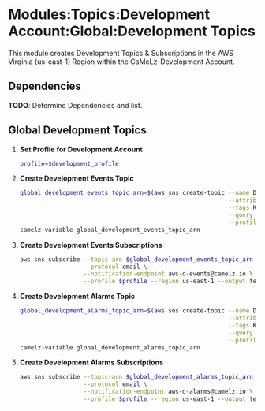 # Modules:Topics:Development Account:Global:Development Topics

This module creates Development Topics & Subscriptions in the AWS Virginia (us-east-1) Region within the
CaMeLz-Development Account.


## Dependencies

**TODO**: Determine Dependencies and list.

## Global Development Topics

1. **Set Profile for Development Account**

    ```bash
    profile=$development_profile
    ```

1. **Create Development Events Topic**

    ```bash
    global_development_events_topic_arn=$(aws sns create-topic --name Development-Events \
                                                               --attributes "DisplayName=CMLD Events" \
                                                               --tags Key=Name,Value=Development-Events-Topic Key=Company,Value=CaMeLz Key=Environment,Value=Development \
                                                               --query 'TopicArn' \
                                                               --profile $profile --region us-east-1 --output text)
    camelz-variable global_development_events_topic_arn
    ```

1. **Create Development Events Subscriptions**

    ```bash
    aws sns subscribe --topic-arn $global_development_events_topic_arn \
                      --protocol email \
                      --notification-endpoint aws-d-events@camelz.io \
                      --profile $profile --region us-east-1 --output text
    ```

1. **Create Development Alarms Topic**

    ```bash
    global_development_alarms_topic_arn=$(aws sns create-topic --name Development-Alarms \
                                                               --attributes "DisplayName=CMLD Alarms" \
                                                               --tags Key=Name,Value=Development-Alarms-Topic Key=Company,Value=CaMeLz Key=Environment,Value=Development \
                                                               --query 'TopicArn' \
                                                               --profile $profile --region us-east-1 --output text)
    camelz-variable global_development_alarms_topic_arn
    ```

1. **Create Development Alarms Subscriptions**

    ```bash
    aws sns subscribe --topic-arn $global_development_alarms_topic_arn \
                      --protocol email \
                      --notification-endpoint aws-d-alarms@camelz.io \
                      --profile $profile --region us-east-1 --output text
    ```
